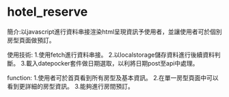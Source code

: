 # hotel_reserve

簡介:以javascript進行資料串接渲染html呈現資訊予使用者，並讓使用者可於個別房型頁面做預訂。

使用技術:
1.使用fetch進行資料串接。
2.以localstorage儲存資料進行後續資料判斷。
3.載入datepocker套件做日期選取，以利將日期post至api中處理。

function:
1.使用者可於首頁看到所有房型及基本資訊。
2.在單一房型頁面中可以看到更詳細的房型資訊。
3.能夠進行房間預訂。
